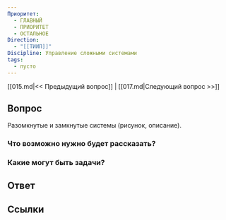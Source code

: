 ```yaml
---
Приоритет:
  - ГЛАВНЫЙ
  - ПРИОРИТЕТ
  - ОСТАЛЬНОЕ
Direction:
  - "[[ТИИП]]" 
Discipline: Управление сложными системами 
tags:
  - пусто
---
```

[[015.md|<< Предыдущий вопрос]] | [[017.md|Следующий вопрос >>]]
## Вопрос

Разомкнутые и замкнутые системы (рисунок, описание).

### Что возможно нужно будет рассказать?

### Какие могут быть задачи?

## Ответ

## Ссылки
